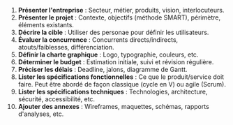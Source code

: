 1. **Présenter l'entreprise** : Secteur, métier, produits, vision, interlocuteurs.
2. **Présenter le projet** : Contexte, objectifs (méthode SMART), périmètre, éléments existants.
3. **Décrire la cible** : Utiliser des personae pour définir les utilisateurs.
4. **Évaluer la concurrence** : Concurrents directs/indirects, atouts/faiblesses, différenciation.
5. **Définir la charte graphique** : Logo, typographie, couleurs, etc.
6. **Déterminer le budget** : Estimation initiale, suivi et révision régulière.
7. **Préciser les délais** : Deadline, jalons, diagramme de Gantt.
8. **Lister les spécifications fonctionnelles** : Ce que le produit/service doit faire. Peut être abordé de façon classique (cycle en V) ou agile (Scrum).
9. **Lister les spécifications techniques** : Technologies, architecture, sécurité, accessibilité, etc.
10. **Ajouter des annexes** : Wireframes, maquettes, schémas, rapports d'analyses, etc.